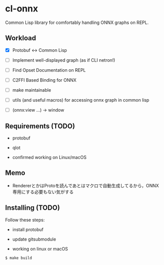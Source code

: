 
# cl-onnx

Common Lisp library for comfortably handling ONNX graphs on REPL.

## Workload

- [x] Protobuf <-> Common Lisp

- [ ] Implement well-displayed graph (as if CLI netron!)

- [ ] Find Opset Documentation on REPL

- [ ] C2FFI Based Binding for ONNX

- [ ] make maintainable

- [ ] utils (and useful macros) for accessing onnx graph in common lisp

- [ ] (onnx:view ...) -> window

## Requirements (TODO)

- protobuf

- qlot

- confirmed working on Linux/macOS

## Memo

- RendererとかはProtoを読んであとはマクロで自動生成してるから，ONNX専用にする必要もない気がする

## Installing (TODO)

Follow these steps:

- install protobuf

- update gitsubmodule

- working on linux or macOS

```sh
$ make build
```

